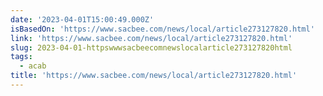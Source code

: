 ```yaml
---
date: '2023-04-01T15:00:49.000Z'
isBasedOn: 'https://www.sacbee.com/news/local/article273127820.html'
link: 'https://www.sacbee.com/news/local/article273127820.html'
slug: 2023-04-01-httpswwwsacbeecomnewslocalarticle273127820html
tags:
  - acab
title: 'https://www.sacbee.com/news/local/article273127820.html'
---
```


